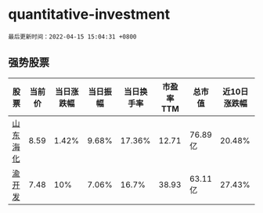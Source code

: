 # quantitative-investment

`最后更新时间：2022-04-15 15:04:31 +0800`

## 强势股票

|股票|当前价|当日涨跌幅|当日振幅|当日换手率|市盈率TTM|总市值|近10日涨跌幅|
|----|----|----|----|----|----|----|----|
|[山东海化](https://xueqiu.com/S/SZ000822)|8.59|1.42%|9.68%|17.36%|12.71|76.89亿|20.48%|
|[渝开发](https://xueqiu.com/S/SZ000514)|7.48|10%|7.06%|16.7%|38.93|63.11亿|27.43%|
